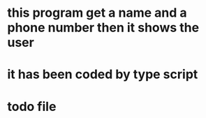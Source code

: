 # this program get a name and a phone number then it shows the user
# it has been coded by type script 
# todo file